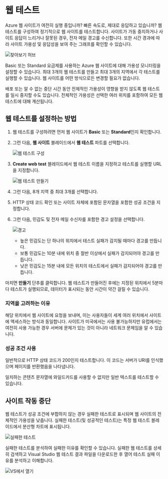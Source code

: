 <properties title="How to create web test" pageTitle="How to create web test" description="Learn how to create web tests in Azure." authors="stepsic" />

웹 테스트
=========

Azure 웹 사이트가 여전히 실행 중입니까? 빠른 속도로, 제대로 응답하고 있습니까? 웹 테스트를 구성하여 정기적으로 웹 사이트를 테스트합니다. 사이트가 가동 중지하거나 사이트 응답이 느리거나 잘못된 경우, 전자 메일 경고를 수신합니다. 또한 시간 경과에 따라 사이트 가용성 및 응답성을 보여 주는 그래프를 확인할 수 있습니다.

![찾아보기 허브](./media/insights-create-web-tests/Inisghts_WebTestBlade.png)

Basic 또는 Standard 요금제를 사용하는 Azure 웹 사이트에 대해 가용성 모니터링을 설정할 수 있습니다. 최대 3개의 웹 테스트를 만들고 최대 3개의 지역에서 각 테스트를 실행할 수 있습니다. 웹 사이트를 어떤 방식으로든 변경할 필요가 없습니다.

배포 또는 알 수 없는 중단 시간 동안 전체적인 가용성이 영향을 받지 않도록 웹 테스트를 일시 중지할 수도 있습니다. 전체적인 가용성은 선택한 여러 위치를 포함하여 모든 웹 테스트에 대해 계산됩니다.

웹 테스트를 설정하는 방법
-------------------------

1.  웹 테스트를 구성하려면 먼저 웹 사이트가 **Basic** 또는 **Standard**인지 확인합니다.
2.  그런 다음, **웹 사이트** 블레이드에서 **웹 테스트** 파트를 선택합니다.

    ![웹 테스트 구성](./media/insights-create-web-tests/Insights_ConfigurePart.png)

3.  **Create web test** 블레이드에서 웹 테스트 이름을 지정하고 테스트를 실행할 URL을 지정합니다.

    ![웹 테스트 만들기](./media/insights-create-web-tests/Insights_CreateTest.png)

4.  그런 다음, 8개 지역 중 최대 3개를 선택합니다.

5.  HTTP 상태 코드 확인 또는 사이트 자체에 포함된 문자열을 포함한 성공 조건을 지정합니다.

6.  그런 다음, 민감도 및 전자 메일 수신자를 포함한 경고 설정을 선택합니다.

    ![경고](./media/insights-create-web-tests/Inisghts_AlertCreation.png)

    -   높은 민감도는 단 하나의 위치에서 테스트 실패가 감지될 때마다 경고를 만듭니다.
    -   보통 민감도는 10분 내에 위치 중 절반 이상에서 실패가 감지되어야 경고를 만듭니다.
    -   낮은 민감도는 15분 내에 모든 위치의 테스트에서 실패가 감지되어야 경고를 만듭니다.

마치면 **만들기** 단추를 클릭합니다. 웹 테스트가 만들어진 후에는 지정된 위치에서 5분마다 테스트가 실행되므로, 데이터가 표시되는 동안 시간이 약간 걸릴 수 있습니다.

### 지역을 고려하는 이유

해당 위치에서 웹 사이트에 요청을 보내며, 이는 사용자들이 세계 여러 위치에서 사이트에 액세스하는 방식과 동일합니다. 사이트가 미국에서는 사용 불가능하지만 유럽에서는 여전히 사용 가능한 경우 서버에 문제가 있는 것이 아니라 네트워크 문제임을 알 수 있습니다.

### 성공 조건 사용

일반적으로 HTTP 상태 코드가 200인지 테스트합니다. 이 코드는 서버가 URI를 인식했으며 페이지를 반환했음을 나타냅니다.

일치하는 콘텐츠 문자열에 와일드카드를 사용할 수 없지만 일반 텍스트를 테스트할 수 있습니다.

사이트 작동 중단
----------------

웹 테스트가 성공 조건에 부합하지 않는 경우 실패한 테스트로 표시되며 웹 사이트의 전체적인 가용성을 낮춥니다. 실패한 테스트(및 성공적인 테스트)는 특정 웹 테스트 블레이드에서 분산형 차트에 표시됩니다.

![실패한 테스트](./media/insights-create-web-tests/Insights_FailedWebTest.png)

실패한 테스트를 분석하여 실패한 이유를 확인할 수 있습니다. 실패한 웹 테스트를 상세히 검색하고 Visual Studio 웹 테스트 결과 파일을 다운로드한 후 열어 테스트 실패 이유를 분석하고 이해합니다.

![VS에서 열기](./media/insights-create-web-tests/Insights_OpenInVS.png)

